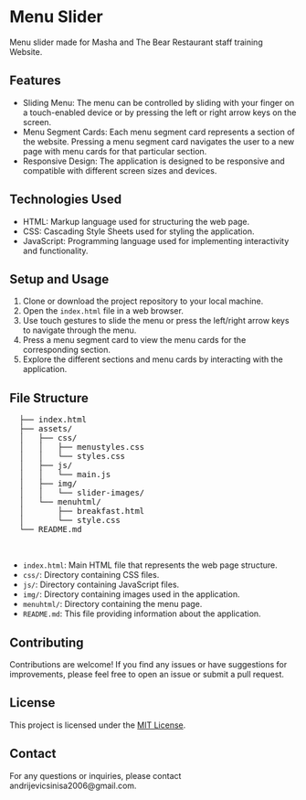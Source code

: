 <h1>Menu Slider</h1>

<p>
  Menu slider made for Masha and The Bear Restaurant staff training Website.
</p>


  <h2>Features</h2>

  <ul>
    <li>Sliding Menu: The menu can be controlled by sliding with your finger on a touch-enabled device or by pressing the left or right arrow keys on the screen.</li>
    <li>Menu Segment Cards: Each menu segment card represents a section of the website. Pressing a menu segment card navigates the user to a new page with menu cards for that particular section.</li>
    <li>Responsive Design: The application is designed to be responsive and compatible with different screen sizes and devices.</li>
  </ul>

  <h2>Technologies Used</h2>

  <ul>
    <li>HTML: Markup language used for structuring the web page.</li>
    <li>CSS: Cascading Style Sheets used for styling the application.</li>
    <li>JavaScript: Programming language used for implementing interactivity and functionality.</li>
  </ul>

  <h2>Setup and Usage</h2>

  <ol>
    <li>Clone or download the project repository to your local machine.</li>
    <li>Open the <code>index.html</code> file in a web browser.</li>
    <li>Use touch gestures to slide the menu or press the left/right arrow keys to navigate through the menu.</li>
    <li>Press a menu segment card to view the menu cards for the corresponding section.</li>
    <li>Explore the different sections and menu cards by interacting with the application.</li>
  </ol>

  <h2>File Structure</h2>

  <pre>
  ├── index.html
  ├── assets/
  │   ├── css/
  │   │   ├── menustyles.css
  │   │   └── styles.css
  │   ├── js/
  │   │   └── main.js
  │   ├── img/
  │   │   └── slider-images/
  │   └── menuhtml/
  │       ├── breakfast.html
  │       └── style.css
  └── README.md

  </pre>

  <ul>
    <li><code>index.html</code>: Main HTML file that represents the web page structure.</li>
    <li><code>css/</code>: Directory containing CSS files.</li>
    <li><code>js/</code>: Directory containing JavaScript files.</li>
    <li><code>img/</code>: Directory containing images used in the application.</li>
    <li><code>menuhtml/</code>: Directory containing the menu page.</li>
    <li><code>README.md</code>: This file providing information about the application.</li>
  </ul>

<h2>Contributing</h2>

<p>Contributions are welcome! If you find any issues or have suggestions for improvements, please feel free to open an issue or submit a pull request.</p>

<h2>License</h2>

<p>This project is licensed under the <a href="https://opensource.org/licenses/MIT">MIT License</a>.</p>

<h2>Contact</h2>

<p>For any questions or inquiries, please contact andrijevicsinisa2006@gmail.com.</p>
